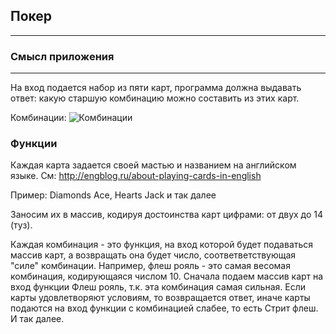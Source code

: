 ## Покер ##
------------
### Смысл приложения ###
-----------------
На вход подается набор из пяти карт, программа должна выдавать ответ: какую старшую комбинацию можно составить из этих карт.

Комбинации:
![Комбинации](http://ultrapoker.net/wp-content/uploads/2013/10/pokernie-kombinacii.png "Комбинации")

### Функции ###
Каждая карта задается своей мастью и названием на английском языке. См: http://engblog.ru/about-playing-cards-in-english

Пример: Diamonds Ace, Hearts Jack   и так далее

Заносим их в массив, кодируя достоинства карт цифрами: от двух до 14 (туз).

Каждая комбинация - это функция, на вход которой будет подаваться массив карт, а возвращать она будет число, соответветствующая "силе" комбинации. Например, флеш рояль - это самая весомая комбинация, кодирующаяся числом 10. 
Сначала подаем массив карт на вход функции Флеш рояль, т.к. эта комбинация самая сильная. Если карты удовлетворяют условиям, то возвращается ответ, иначе карты подаются на вход функции с комбинацией слабее, то есть Стрит флеш. И так далее. 

